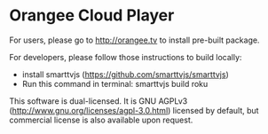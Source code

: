 Orangee Cloud Player
============
For users, please go to http://orangee.tv to install pre-built package.

For developers, please follow those instructions to build locally:
* install smarttvjs (https://github.com/smarttvjs/smarttvjs)
* Run this command in terminal:
smarttvjs build roku

This software is dual-licensed. It is GNU AGPLv3 (http://www.gnu.org/licenses/agpl-3.0.html) licensed by default, but commercial
license is also available upon request.
